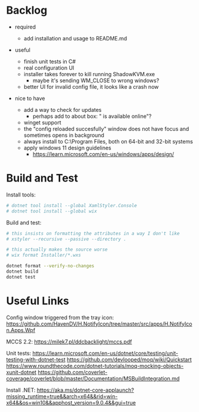 Backlog
=======

- required
   - add installation and usage to README.md

- useful
   - finish unit tests in C#
   - real configuration UI
   - installer takes forever to kill running ShadowKVM.exe
      - maybe it's sending WM_CLOSE to wrong windows?
   - better UI for invalid config file, it looks like a crash now

- nice to have
   - add a way to check for updates
      - perhaps add to about box: "<version xyz> is available online"?
   - winget support
   - the "config reloaded succesfully" window does not have focus and sometimes opens in background
   - always install to C:\Program Files, both on 64-bit and 32-bit systems
   - apply windows 11 design guidelines
      - https://learn.microsoft.com/en-us/windows/apps/design/

Build and Test
==============

Install tools:
```sh
# dotnet tool install --global XamlStyler.Console
# dotnet tool install --global wix
```

Build and test:
```sh
# this insists on formatting the attributes in a way I don't like
# xstyler --recursive --passive --directory .

# this actually makes the source worse
# wix format Installer/*.wxs

dotnet format --verify-no-changes
dotnet build
dotnet test
```

Useful Links
============

Config window triggered from the tray icon:
https://github.com/HavenDV/H.NotifyIcon/tree/master/src/apps/H.NotifyIcon.Apps.Wpf

MCCS 2.2:
https://milek7.pl/ddcbacklight/mccs.pdf

Unit tests:
https://learn.microsoft.com/en-us/dotnet/core/testing/unit-testing-with-dotnet-test
https://github.com/devlooped/moq/wiki/Quickstart
https://www.roundthecode.com/dotnet-tutorials/moq-mocking-objects-xunit-dotnet
https://github.com/coverlet-coverage/coverlet/blob/master/Documentation/MSBuildIntegration.md

Install .NET:
https://aka.ms/dotnet-core-applaunch?missing_runtime=true&&arch=x64&&rid=win-x64&&os=win10&&apphost_version=9.0.4&&gui=true
